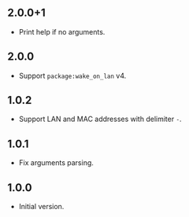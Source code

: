 ## 2.0.0+1

- Print help if no arguments.

## 2.0.0

- Support `package:wake_on_lan` v4.

## 1.0.2

- Support LAN and MAC addresses with delimiter `-`.

## 1.0.1

- Fix arguments parsing.

## 1.0.0

- Initial version.
